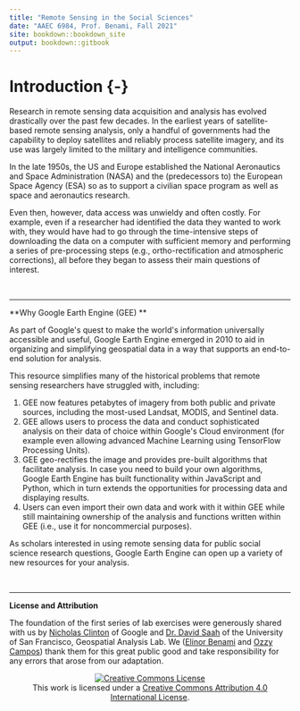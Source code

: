 ```yaml
---
title: "Remote Sensing in the Social Sciences"
date: "AAEC 6984, Prof. Benami, Fall 2021"
site: bookdown::bookdown_site
output: bookdown::gitbook
---
```




# Introduction {-}
Research in remote sensing data acquisition and analysis has evolved drastically over the past few decades. In the earliest years of satellite-based remote sensing analysis, only a handful of governments had the capability to deploy satellites and reliably process satellite imagery, and its use was largely limited to the military and intelligence communities. 

In the late 1950s, the US and Europe established the National Aeronautics and Space Administration (NASA) and the (predecessors to) the European Space Agency (ESA) so as to support a civilian space program as well as space and aeronautics research. 

Even then, however, data access was unwieldy and often costly. For example, even if a researcher had identified the data they wanted to work with, they would have had to go through the time-intensive steps of downloading the data on a computer with sufficient memory and performing a series of pre-processing steps (e.g., ortho-rectification and atmospheric corrections), all before they began to assess their main questions of interest. 

<br>
<hr />

**Why Google Earth Engine (GEE) **

As part of Google's quest to make the world's information universally accessible and useful, Google Earth Engine emerged in 2010 to aid in organizing and simplifying geospatial data in a way that supports an end-to-end solution for analysis. 

This resource simplifies many of the historical problems that remote sensing researchers have struggled with, including:

1. GEE now features petabytes of imagery from both public and private sources, including the most-used Landsat, MODIS, and Sentinel data. 
2.  GEE allows users to process the data and conduct sophisticated analysis on their data of choice within Google's Cloud environment (for example even allowing advanced Machine Learning using TensorFlow Processing Units). 
3. GEE geo-rectifies the image and provides pre-built algorithms that facilitate analysis. In case you need to build your own algorithms, Google Earth Engine has built functionality within JavaScript and Python, which in turn extends the opportunities for processing data and displaying results.
4. Users can even import their own data and work with it within GEE while still maintaining ownership of the analysis and functions written within GEE (i.e., use it for noncommercial purposes).

As scholars interested in using remote sensing data for public social science research questions, Google Earth Engine can open up a variety of new resources for your analysis.

<br>
<hr />

**License and Attribution**

The foundation of the first series of lab exercises were generously shared with us by [Nicholas Clinton](https://research.google/people/NicholasEtienneClinton/) of Google and [Dr. David Saah](https://www.usfca.edu/faculty/david-saah) of the University of San Francisco, Geospatial Analysis Lab.  We ([Elinor Benami]( https://www.ebenami.com/) and [Ozzy Campos](https://ozzycampos.com/)) thank them for this great public good and take responsibility for any errors that arose from our adaptation. 

<p align="center">
<a rel="license" href="http://creativecommons.org/licenses/by/4.0/"><img alt="Creative Commons License" style="border-width:0" src="https://i.creativecommons.org/l/by/4.0/88x31.png" /></a><br />This work is licensed under a <a rel="license" href="http://creativecommons.org/licenses/by/4.0/">Creative Commons Attribution 4.0 International License</a>.
</p>

